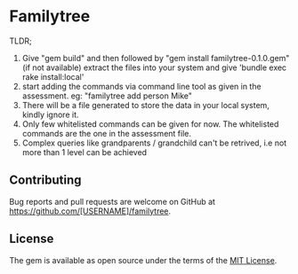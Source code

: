 # Familytree

TLDR;
1. Give "gem build" and then followed by "gem install familytree-0.1.0.gem" (if not available) extract the files into your system and give 'bundle exec rake install:local'
2. start adding the commands via command line tool as given in the assessment. eg: "familytree add person Mike"
3. There will be a file generated to store the data in your local system, kindly ignore it.
4. Only few whitelisted commands can be given for now. The whitelisted commands are the one in the assessment file.
5. Complex queries like grandparents / grandchild can't be retrived, i.e not more than 1 level can be achieved

## Contributing

Bug reports and pull requests are welcome on GitHub at https://github.com/[USERNAME]/familytree.

## License

The gem is available as open source under the terms of the [MIT License](https://opensource.org/licenses/MIT).